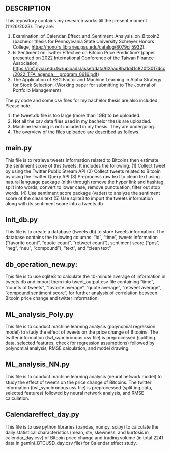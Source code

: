 ## DESCRIPTION
This repository contains my research works till the present moment (11/26/2023).  They are:
1. Examination_of_Calendar_Effect_and_Sentiment_Analysis_on_Bitcoin2 (bachelor thesis for Pennsylvania State University Schreyer Honors College, https://honors.libraries.psu.edu/catalog/8079cjl5932).
2. Is Sentiment on Twitter Effective on Bitcoin Price Prediction? (paper presented on 2022 International Conference of the Taiwan Finance Association, https://imf.nycu.edu.tw/uploads/asset/data/62aad8ba1d41c820f30174cc/2022_TFA_agenda___program_0616.pdf)
3. The Application of ESG Factor and Machine Learning in Alpha Strategy for Stock Selection. (Working paper for submitting to The Journal of Portfolio Management)

The py code and some csv files for my bachelor thesis are also included.  Please note 
1.	the tweet.db file is too large (more than 1GB) to be uploaded.  
2.	Not all the csv data files used in my bachelor thesis are uploaded. 
3.	Machine learning is not included in my thesis.  They are undergoing.
4.	The overview of the files uploaded are described as follows.

## main.py
This file is to retrieve tweets information related to Bitcoins then estimate the sentiment score of this tweets.  It includes the following:
(1)	Collect tweet by using the Twitter Public Stream API
(2)	Collect tweets related to Bitcoin by using the Twitter Query API
(3)	Preprocess raw text to clean text using natural language package (nltk) through remove the hyper link and hashtag, split into words, convert to lower case, remove punctuation, filter out stop words.
(4)	Use sentiment score package (vader) to analyze the sentiment score of the clean text
(5)	Use sqlite3 to import the tweets information along with its sentiment score into a tweets.db

## Init_db.py
This file is to create a database (tweets.db) to store tweets information.  The database contains the following columns: “id”, “time”, tweets information (“favorite count”, “quote count”, “retweet count”), sentiment score (“pos”, “neg”, “neu”, “compound”), “text”, and “clean text” 

## db_operation_new.py:
This file is to use sqlite3 to calculate the 10-minute average of information in tweets.db and import them into tweet_output.csv file containing “time”, “counts of tweets”, “favorite average”, “quote average”, “retweet average”, “compound sentiment score”, for further analysis of correlation between Bitcoin price change and twitter information. 

## ML_analysis_Poly.py
This file is to conduct machine learning analysis (polynomial regression model) to study the effect of tweets on the price change of Bitcoins. The twitter information (twt_synchronous.csv file) is preprocessed (splitting data, selected features, check for regression assumptions) followed by polynomial analysis, RMSE calculation, and model drawing.  

## ML_analysis_NN.py
This file is to conduct machine learning analysis (neural network model) to study the effect of tweets on the price change of Bitcoins. The twitter information (twt_synchronous.csv file) is preprocessed (splitting data, selected features) followed by neural network analysis, and RMSE calculation.

## Calendareffect_day.py
This file is to use python libraries (pandas, numpy, scipy) to calculate the daily statistical characteristics (mean, stv, skewness, and kurtosis in calendar_day.csv) of Bitcoin price change and trading volume (in total 2241 data in gemini_BTCUSD_day.csv file) for Calendar effect study.
